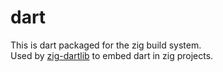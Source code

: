 # dart
This is dart packaged for the zig build system.  
Used by [zig-dartlib](https://github.com/akunaakwei/zig-dartlib) to embed dart in zig projects.